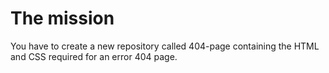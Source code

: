 # The mission

You have to create a new repository called 404-page containing the HTML and CSS required for an error 404 page.